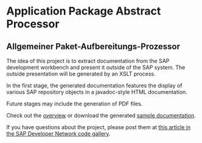 # Application Package Abstract Processor

## Allgemeiner Paket-Aufbereitungs-Prozessor

The idea of this project is to extract documentation from the SAP development workbench and present it outside of the SAP system. The outside presentation will be generated by an XSLT process.

In the first stage, the generated documentation features the display of various SAP repository objects in a javadoc-style HTML documentation.

Future stages may include the generation of PDF files.

Check out the [overview](https://github.com/diamondarts/apap/wiki) or download the generated [sample documentation](https://github.com/diamondarts/apap/blob/master/downloads/sample_cats2-0.2.zip).

If you have questions about the project, please post them at [this article in the SAP Developer Network code gallery](https://wiki.sdn.sap.com/wiki/x/X4Y).
